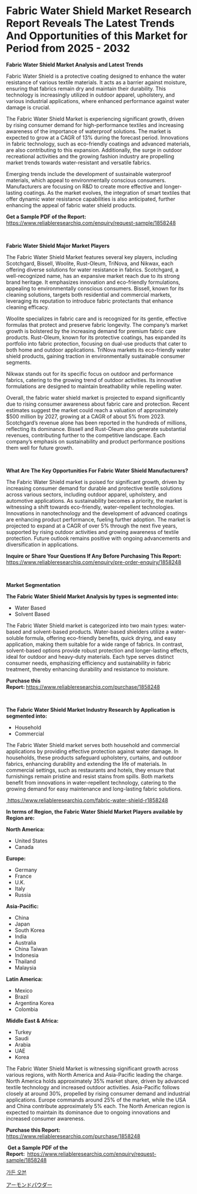 <p><h1>Fabric Water Shield Market Research Report Reveals The Latest Trends And Opportunities of this Market for Period from 2025 - 2032</h1></p><p><strong>Fabric Water Shield Market Analysis and Latest Trends</strong></p>
<p><p>Fabric Water Shield is a protective coating designed to enhance the water resistance of various textile materials. It acts as a barrier against moisture, ensuring that fabrics remain dry and maintain their durability. This technology is increasingly utilized in outdoor apparel, upholstery, and various industrial applications, where enhanced performance against water damage is crucial.</p><p>The Fabric Water Shield Market is experiencing significant growth, driven by rising consumer demand for high-performance textiles and increasing awareness of the importance of waterproof solutions. The market is expected to grow at a CAGR of 13% during the forecast period. Innovations in fabric technology, such as eco-friendly coatings and advanced materials, are also contributing to this expansion. Additionally, the surge in outdoor recreational activities and the growing fashion industry are propelling market trends towards water-resistant and versatile fabrics.</p><p>Emerging trends include the development of sustainable waterproof materials, which appeal to environmentally conscious consumers. Manufacturers are focusing on R&D to create more effective and longer-lasting coatings. As the market evolves, the integration of smart textiles that offer dynamic water resistance capabilities is also anticipated, further enhancing the appeal of fabric water shield products.</p></p>
<p><strong>Get a Sample PDF of the Report:&nbsp;</strong> <a href="https://www.reliableresearchiq.com/enquiry/request-sample/1858248?utm_campaign=1102&utm_medium=2&utm_source=Github&utm_content=ia&utm_term=09022025&utm_id=fabric-water-shield">https://www.reliableresearchiq.com/enquiry/request-sample/1858248</a></p>
<p>&nbsp;</p>
<p><strong>Fabric Water Shield Major Market Players</strong></p>
<p><p>The Fabric Water Shield Market features several key players, including Scotchgard, Bissell, Woolite, Rust-Oleum, TriNova, and Nikwax, each offering diverse solutions for water resistance in fabrics. Scotchgard, a well-recognized name, has an expansive market reach due to its strong brand heritage. It emphasizes innovation and eco-friendly formulations, appealing to environmentally conscious consumers. Bissell, known for its cleaning solutions, targets both residential and commercial markets, leveraging its reputation to introduce fabric protectants that enhance cleaning efficacy.</p><p>Woolite specializes in fabric care and is recognized for its gentle, effective formulas that protect and preserve fabric longevity. The company’s market growth is bolstered by the increasing demand for premium fabric care products. Rust-Oleum, known for its protective coatings, has expanded its portfolio into fabric protection, focusing on dual-use products that cater to both home and outdoor applications. TriNova markets its eco-friendly water shield products, gaining traction in environmentally sustainable consumer segments.</p><p>Nikwax stands out for its specific focus on outdoor and performance fabrics, catering to the growing trend of outdoor activities. Its innovative formulations are designed to maintain breathability while repelling water. </p><p>Overall, the fabric water shield market is projected to expand significantly due to rising consumer awareness about fabric care and protection. Recent estimates suggest the market could reach a valuation of approximately $500 million by 2027, growing at a CAGR of about 5% from 2023. Scotchgard’s revenue alone has been reported in the hundreds of millions, reflecting its dominance. Bissell and Rust-Oleum also generate substantial revenues, contributing further to the competitive landscape. Each company’s emphasis on sustainability and product performance positions them well for future growth.</p></p>
<p>&nbsp;</p>
<p><strong>What Are The Key Opportunities For Fabric Water Shield Manufacturers?</strong></p>
<p><p>The Fabric Water Shield market is poised for significant growth, driven by increasing consumer demand for durable and protective textile solutions across various sectors, including outdoor apparel, upholstery, and automotive applications. As sustainability becomes a priority, the market is witnessing a shift towards eco-friendly, water-repellent technologies. Innovations in nanotechnology and the development of advanced coatings are enhancing product performance, fueling further adoption. The market is projected to expand at a CAGR of over 5% through the next five years, supported by rising outdoor activities and growing awareness of textile protection. Future outlook remains positive with ongoing advancements and diversification in applications.</p></p>
<p><strong>Inquire or Share Your Questions If Any Before Purchasing This Report:</strong> <a href="https://www.reliableresearchiq.com/enquiry/pre-order-enquiry/1858248?utm_campaign=1102&utm_medium=2&utm_source=Github&utm_content=ia&utm_term=09022025&utm_id=fabric-water-shield">https://www.reliableresearchiq.com/enquiry/pre-order-enquiry/1858248</a></p>
<p>&nbsp;</p>
<p><strong>Market Segmentation</strong></p>
<p><strong>The Fabric Water Shield Market Analysis by types is segmented into:</strong></p>
<p><ul><li>Water Based</li><li>Solvent Based</li></ul></p>
<p><p>The Fabric Water Shield market is categorized into two main types: water-based and solvent-based products. Water-based shielders utilize a water-soluble formula, offering eco-friendly benefits, quick drying, and easy application, making them suitable for a wide range of fabrics. In contrast, solvent-based options provide robust protection and longer-lasting effects, ideal for outdoor and heavy-duty materials. Each type serves distinct consumer needs, emphasizing efficiency and sustainability in fabric treatment, thereby enhancing durability and resistance to moisture.</p></p>
<p><strong>Purchase this Report:&nbsp;</strong><a href="https://www.reliableresearchiq.com/purchase/1858248?utm_campaign=1102&utm_medium=2&utm_source=Github&utm_content=ia&utm_term=09022025&utm_id=fabric-water-shield">https://www.reliableresearchiq.com/purchase/1858248</a></p>
<p>&nbsp;</p>
<p><strong>The Fabric Water Shield Market Industry Research by Application is segmented into:</strong></p>
<p><ul><li>Household</li><li>Commercial</li></ul></p>
<p><p>The Fabric Water Shield market serves both household and commercial applications by providing effective protection against water damage. In households, these products safeguard upholstery, curtains, and outdoor fabrics, enhancing durability and extending the life of materials. In commercial settings, such as restaurants and hotels, they ensure that furnishings remain pristine and resist stains from spills. Both markets benefit from innovations in water-repellent technology, catering to the growing demand for easy maintenance and long-lasting fabric solutions.</p></p>
<p><a href="https://www.reliableresearchiq.com/fabric-water-shield-r1858248?utm_campaign=1102&utm_medium=2&utm_source=Github&utm_content=ia&utm_term=09022025&utm_id=fabric-water-shield">&nbsp;https://www.reliableresearchiq.com/fabric-water-shield-r1858248</a></p>
<p><strong>In terms of Region, the Fabric Water Shield Market Players available by Region are:</strong></p>
<p>
    <p> <strong> North America: </strong>
        <ul>
            <li>United States</li>
            <li>Canada</li>
        </ul>
        </p> 
    <p> <strong> Europe: </strong>
        <ul>
            <li>Germany</li>
            <li>France</li>
            <li>U.K.</li>
            <li>Italy</li>
            <li>Russia</li>
        </ul>
        </p> 
    <p> <strong> Asia-Pacific: </strong>
        <ul>
            <li>China</li>
            <li>Japan</li>
            <li>South Korea</li>
            <li>India</li>
            <li>Australia</li>
            <li>China Taiwan</li>
            <li>Indonesia</li>
            <li>Thailand</li>
            <li>Malaysia</li>
        </ul>
        </p> 
    <p> <strong> Latin America: </strong>
        <ul>
            <li>Mexico</li>
            <li>Brazil</li>
            <li>Argentina Korea</li>
            <li>Colombia</li>
        </ul>
        </p> 
    <p> <strong> Middle East & Africa: </strong>
        <ul>
            <li>Turkey</li>
            <li>Saudi</li>
            <li>Arabia</li>
            <li>UAE</li>
            <li>Korea</li>
        </ul>
    </p>
    </p>
<p><p>The Fabric Water Shield Market is witnessing significant growth across various regions, with North America and Asia-Pacific leading the charge. North America holds approximately 35% market share, driven by advanced textile technology and increased outdoor activities. Asia-Pacific follows closely at around 30%, propelled by rising consumer demand and industrial applications. Europe commands around 25% of the market, while the USA and China contribute approximately 5% each. The North American region is expected to maintain its dominance due to ongoing innovations and increased consumer awareness.</p></p>
<p><strong>Purchase this Report: </strong><a href="https://www.reliableresearchiq.com/purchase/1858248?utm_campaign=1102&utm_medium=2&utm_source=Github&utm_content=ia&utm_term=09022025&utm_id=fabric-water-shield">https://www.reliableresearchiq.com/purchase/1858248</a></p>
<p>&nbsp;<strong>Get a Sample PDF of the Report:&nbsp;&nbsp;</strong><a href="https://www.reliableresearchiq.com/enquiry/request-sample/1858248?utm_campaign=1102&utm_medium=2&utm_source=Github&utm_content=ia&utm_term=09022025&utm_id=fabric-water-shield">https://www.reliableresearchiq.com/enquiry/request-sample/1858248</a></p>
<p><strong></strong></p>
<p><p><a href="https://github.com/laholand/Market-Research-Report-List-7/blob/main/108748036017.md?utm_campaign=1102&utm_medium=2&utm_source=Github&utm_content=ia&utm_term=09022025&utm_id=fabric-water-shield">가든 오븐</a></p><p><a href="https://github.com/mohamedbakry57/Market-Research-Report-List-6/blob/main/914033435729.md?utm_campaign=1102&utm_medium=2&utm_source=Github&utm_content=ia&utm_term=09022025&utm_id=fabric-water-shield">アーモンドパウダー</a></p></p>